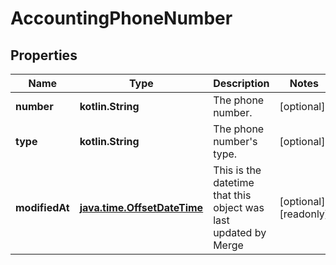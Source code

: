 
# AccountingPhoneNumber

## Properties
Name | Type | Description | Notes
------------ | ------------- | ------------- | -------------
**number** | **kotlin.String** | The phone number. |  [optional]
**type** | **kotlin.String** | The phone number&#39;s type. |  [optional]
**modifiedAt** | [**java.time.OffsetDateTime**](java.time.OffsetDateTime.md) | This is the datetime that this object was last updated by Merge |  [optional] [readonly]



